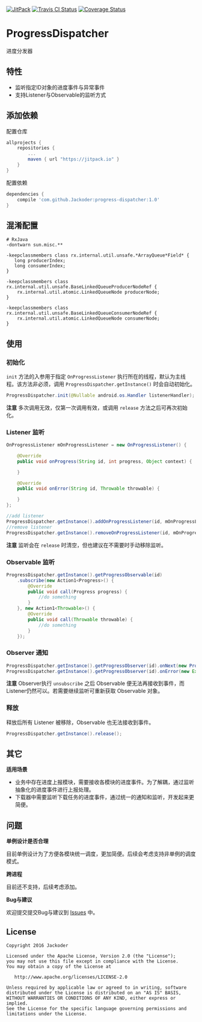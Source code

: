 [![JitPack](https://jitpack.io/v/Jackoder/progress-dispatcher.svg)](https://jitpack.io/#Jackoder/progress-dispatcher)
[![Travis CI Status](https://travis-ci.org/Jackoder/progress-dispatcher.svg?branch=master)](https://travis-ci.org/Jackoder/progress-dispatcher.svg?branch=master)
[![Coverage Status](https://coveralls.io/repos/github/Jackoder/progress-dispatcher/badge.svg?branch=master)](https://coveralls.io/github/Jackoder/progress-dispatcher?branch=master)

# ProgressDispatcher
进度分发器

特性
-------

* 监听指定ID对象的进度事件与异常事件
* 支持Listener与Observable的监听方式

添加依赖
-------
 
配置仓库
```gradle
allprojects {
    repositories {
        ...
        maven { url "https://jitpack.io" }
    }
}
```

配置依赖
```gradle
dependencies {
    compile 'com.github.Jackoder:progress-dispatcher:1.0'
}
```

混淆配置
-------

```proguard
# RxJava
-dontwarn sun.misc.**

-keepclassmembers class rx.internal.util.unsafe.*ArrayQueue*Field* {
   long producerIndex;
   long consumerIndex;
}

-keepclassmembers class rx.internal.util.unsafe.BaseLinkedQueueProducerNodeRef {
    rx.internal.util.atomic.LinkedQueueNode producerNode;
}

-keepclassmembers class rx.internal.util.unsafe.BaseLinkedQueueConsumerNodeRef {
    rx.internal.util.atomic.LinkedQueueNode consumerNode;
}
```

使用
-------
### 初始化

`init` 方法的入参用于指定 `OnProgressListener` 执行所在的线程，默认为主线程。该方法非必须，调用 `ProgressDispatcher.getInstance()` 时会自动初始化。

```java
ProgressDispatcher.init(@Nullable android.os.Handler listenerHandler);
```

**注意** 多次调用无效，仅第一次调用有效，或调用 `release` 方法之后可再次初始化。

### Listener 监听

```java
OnProgressListener mOnProgressListener = new OnProgressListener() {

	@Override
	public void onProgress(String id, int progress, Object context) {

	}

	@Override
	public void onError(String id, Throwable throwable) {

	}
};

//add listener
ProgressDispatcher.getInstance().addOnProgressListener(id, mOnProgressListener);
//remove listener
ProgressDispatcher.getInstance().removeOnProgressListener(id, mOnProgressListener));
```

**注意** 监听会在 `release` 时清空，但也建议在不需要时手动移除监听。

### Observable 监听

```java
ProgressDispatcher.getInstance().getProgressObservable(id)
	.subscribe(new Action1<Progress>() {
		@Override
		public void call(Progress progress) {
			//do something
		}
	}, new Action1<Throwable>() {
		@Override
		public void call(Throwable throwable) {
			//do something
		}
	});
```

### Observer 通知

```java
ProgressDispatcher.getInstance().getProgressObserver(id).onNext(new Progress());
ProgressDispatcher.getInstance().getProgressObserver(id).onError(new Exception());
```
**注意** Observer执行 `unsubscribe` 之后 Observable 便无法再接收到事件，而Listener仍然可以。若需要继续监听可重新获取 Observable 对象。

### 释放

释放后所有 Listener 被移除，Observable 也无法接收到事件。

```java
ProgressDispatcher.getInstance().release();
```

其它
-------

**适用场景**

- 业务中存在进度上报模块，需要接收各模块的进度事件。为了解耦，通过监听抽象化的进度事件进行上报处理。
- 下载器中需要监听下载任务的进度事件，通过统一的通知和监听，开发起来更简便。

问题
-------

**单例设计是否合理**

目前单例设计为了方便各模块统一调度，更加简便。后续会考虑支持非单例的调度模式。

**跨进程**

目前还不支持，后续考虑添加。

**Bug与建议**

欢迎提交提交Bug与建议到 [Issues](https://github.com/Jackoder/progress-dispatcher/issues) 中。

License
-------

    Copyright 2016 Jackoder

    Licensed under the Apache License, Version 2.0 (the "License");
    you may not use this file except in compliance with the License.
    You may obtain a copy of the License at

       http://www.apache.org/licenses/LICENSE-2.0

    Unless required by applicable law or agreed to in writing, software
    distributed under the License is distributed on an "AS IS" BASIS,
    WITHOUT WARRANTIES OR CONDITIONS OF ANY KIND, either express or implied.
    See the License for the specific language governing permissions and
    limitations under the License.
